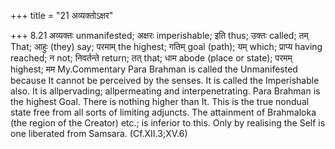 +++
title = "21 अव्यक्तोऽक्षर"

+++
8.21 अव्यक्तः unmanifested; अक्षरः imperishable; इति thus; उक्तः called;
तम् That; आहुः (they) say; परमाम् the highest; गतिम् goal (path); यम्
which; प्राप्य having reached; न not; निवर्तन्ते return; तत् that; धाम
abode (place or state); परमम् highest; मम My.Commentary Para Brahman is
called the Unmanifested because It cannot be perceived by the senses. It
is called the Imperishable also. It is allpervading; allpermeating and
interpenetrating. Para Brahman is the highest Goal. There is nothing
higher than It. This is the true nondual state free from all sorts of
limiting adjuncts. The attainment of Brahmaloka (the region of the
Creator) etc.; is inferior to this. Only by realising the Self is one
liberated from Samsara. (Cf.XII.3;XV.6)

